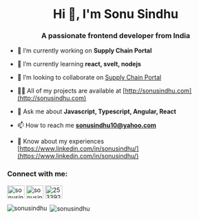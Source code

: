 <h1 align="center">Hi 👋, I'm Sonu Sindhu</h1>
<h3 align="center">A passionate frontend developer from India</h3>

- 🔭 I’m currently working on **Supply Chain Portal**

- 🌱 I’m currently learning **react, svelt, nodejs**

- 👯 I’m looking to collaborate on [Supply Chain Portal](https://github.com/sonusindhu/scp-portal-app)

- 👨‍💻 All of my projects are available at [http://sonusindhu.com](http://sonusindhu.com)

- 💬 Ask me about **Javascript, Typescript, Angular, React**

- 📫 How to reach me **sonusindhu10@yahoo.com**

- 📄 Know about my experiences [https://www.linkedin.com/in/sonusindhu/](https://www.linkedin.com/in/sonusindhu/)

<h3 align="left">Connect with me:</h3>
<p align="left">
<a href="https://twitter.com/sonusindhu10" target="blank"><img align="center" src="https://raw.githubusercontent.com/rahuldkjain/github-profile-readme-generator/master/src/images/icons/Social/twitter.svg" alt="sonusindhu10" height="30" width="40" /></a>
<a href="https://linkedin.com/in/sonusindhu" target="blank"><img align="center" src="https://raw.githubusercontent.com/rahuldkjain/github-profile-readme-generator/master/src/images/icons/Social/linked-in-alt.svg" alt="sonusindhu" height="30" width="40" /></a>
<a href="https://stackoverflow.com/users/2533926" target="blank"><img align="center" src="https://raw.githubusercontent.com/rahuldkjain/github-profile-readme-generator/master/src/images/icons/Social/stack-overflow.svg" alt="2533926" height="30" width="40" /></a>
</p>


<p><img align="left" src="https://github-readme-stats.vercel.app/api/top-langs?username=sonusindhu&show_icons=true&locale=en&layout=compact" alt="sonusindhu" /></p>

<p>&nbsp;<img align="center" src="https://github-readme-stats.vercel.app/api?username=sonusindhu&show_icons=true&locale=en" alt="sonusindhu" /></p>

